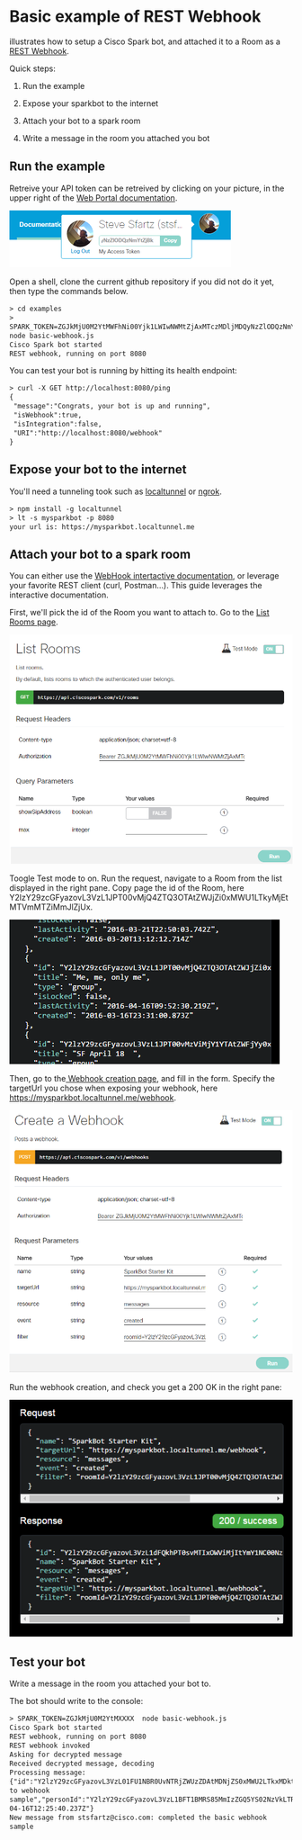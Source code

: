 # Basic example of REST Webhook

illustrates how to setup a Cisco Spark bot, and attached it to a Room as a [REST Webhook](https://developer.ciscospark.com/webhooks-explained.html).

Quick steps:

1. Run the example

2. Expose your sparkbot to the internet

3. Attach your bot to a spark room

4. Write a message in the room you attached you bot


## Run the example

Retreive your API token can be retreived by clicking on your picture, in the upper right of the [Web Portal documentation](https://developer.ciscospark.com/getting-started.html#).

![](docs/img/SparkApiToken.png)

Open a shell, clone the current github repository if you did not do it yet, then type the commands below.

```
> cd examples
>  SPARK_TOKEN=ZGJkMjU0M2YtMWFhNi00Yjk1LWIwNWMtZjAxMTczMDljMDQyNzZlODQzNmYtZjBk    node basic-webhook.js
Cisco Spark bot started
REST webhook, running on port 8080
```

You can test your bot is running by hitting its health endpoint:

```
> curl -X GET http://localhost:8080/ping
{
 "message":"Congrats, your bot is up and running",
 "isWebhook":true,
 "isIntegration":false,
 "URI":"http://localhost:8080/webhook"
}
```


## Expose your bot to the internet

You'll need a tunneling took such as [localtunnel](http://localtunnel.me) or [ngrok](https://ngrok.com).

```
> npm install -g localtunnel
> lt -s mysparkbot -p 8080
your url is: https://mysparkbot.localtunnel.me
```


## Attach your bot to a spark room

You can either use the [WebHook intertactive documentation](https://developer.ciscospark.com/resource-webhooks.html), or leverage your favorite REST client (curl, Postman...).
This guide leverages the interactive documentation.

First, we'll pick the id of the Room you want to attach to. Go to the [List Rooms page](https://developer.ciscospark.com/endpoint-rooms-get.html).

![](img/ListRooms.png)

Toogle Test mode to on. Run the request, navigate to a Room from the list displayed in the right pane. Copy page the id of the Room, here Y2lzY29zcGFyazovL3VzL1JPT00vMjQ4ZTQ3OTAtZWJjZi0xMWU1LTkyMjEtMTVmMTZiMmJlZjUx.

![](img/PickRoomId.png)

Then, go to the[ Webhook creation page](https://developer.ciscospark.com/endpoint-webhooks-post.html), and fill in the form.
Specify the targetUrl you chose when exposing your webhook, here https://mysparkbot.localtunnel.me/webhook.

![](img/AddWebhookViaAPI.png)

Run the webhook creation, and check you get a 200 OK in the right pane:

![](img/AddWebhookViaAPI-feedback.png)


## Test your bot

Write a message in the room you attached your bot to.

The bot should write to the console:

```
> SPARK_TOKEN=ZGJkMjU0M2YtMXXXX  node basic-webhook.js
Cisco Spark bot started
REST webhook, running on port 8080
REST webhook invoked
Asking for decrypted message
Received decrypted message, decoding
Processing message: {"id":"Y2lzY29zcGFyazovL3VzL01FU1NBR0UvNTRjZWUzZDAtMDNjZS0xMWU2LTkxMDktNjU5NWE3YzRkODU2","roomId":"Y2lzY29zcGFyazovL3VzL1JPT00vMjQ4ZTQ3OTAtZWJjZi0xMWU1LTkyMjEtMTVmMTZiMmJlZjUx","text":"completed to webhook sample","personId":"Y2lzY29zcGFyazovL3VzL1BFT1BMRS85MmIzZGQ5YS02NzVkLTRhNDEtOGM0MS0yYWJkZjg5ZjQ0ZjQ","personEmail":"stsfartz@cisco.com","created":"2016-04-16T12:25:40.237Z"}
New message from stsfartz@cisco.com: completed the basic webhook sample
```

